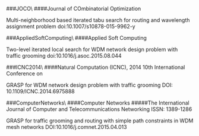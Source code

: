 ###JOCO\\
####Journal of COmbinatorial Optimization

Multi-neighborhood based iterated tabu search for routing and wavelength assignment problem
doi:10.1007/s10878-015-9962-y

###AppliedSoftComputing\\
####Applied Soft Computing

Two-level iterated local search for WDM network design problem with traffic grooming
doi:10.1016/j.asoc.2015.08.044


###ICNC2014\\
####Natural Computation (ICNC), 2014 10th International Conference on

GRASP for WDM network design problem with traffic grooming
DOI: 10.1109/ICNC.2014.6975888


###ComputerNetworks\\
####Computer Networks
#####The International Journal of Computer and Telecommunications Networking
ISSN: 1389-1286

GRASP for traffic grooming and routing with simple path constraints in WDM mesh networks
DOI:10.1016/j.comnet.2015.04.013